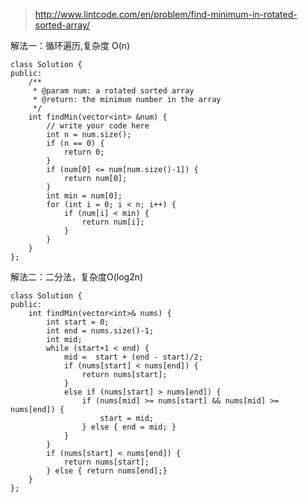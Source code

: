 
> http://www.lintcode.com/en/problem/find-minimum-in-rotated-sorted-array/


解法一：循环遍历,复杂度 O(n)

	class Solution {
	public:
	    /**
	     * @param num: a rotated sorted array
	     * @return: the minimum number in the array
	     */
	    int findMin(vector<int> &num) {
	        // write your code here
	        int n = num.size();
	        if (n == 0) {
	            return 0;
	        }
	        if (num[0] <= num[num.size()-1]) {
	            return num[0];
	        }
	        int min = num[0];
	        for (int i = 0; i < n; i++) {
	            if (num[i] < min) {
	                return num[i];
	            }
	        }
	    }
	};

解法二：二分法，复杂度O(log2n)

	class Solution {
	public:
	    int findMin(vector<int>& nums) {
	        int start = 0;
	        int end = nums.size()-1;
	        int mid;
	        while (start+1 < end) {
	            mid =  start + (end - start)/2;
	            if (nums[start] < nums[end]) {
	                return nums[start];                
	            }
	            else if (nums[start] > nums[end]) {
	                if (nums[mid] >= nums[start] && nums[mid] >= nums[end]) {
	                    start = mid;   
	                } else { end = mid; }
	            }
	        }
	        if (nums[start] < nums[end]) {
	            return nums[start];
	        } else { return nums[end];} 
	    }
	};